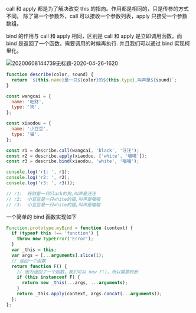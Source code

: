 call 和 apply 都是为了解决改变 this 的指向。作用都是相同的，只是传参的方式不同。
除了第一个参数外，call 可以接收一个参数列表，apply 只接受一个参数数组。

bind 的作用与 call 和 apply 相同，区别是 call 和 apply 是立即调用函数，而 bind 是返回了一个函数，需要调用的时候再执行.
并且我们可以通过 bind 实现柯里化。

<img src='https://loremxuetengfei.oss-cn-beijing.aliyuncs.com/20200608144739无标题-2020-04-26-1620.jpg' alt='20200608144739无标题-2020-04-26-1620'/>

```js
function describe(color, sound) {
  return `${this.name}是一只${color}的${this.type},叫声是${sound}`;
}

const wangcai = {
  name: '旺财',
  type: '狗',
};

const xiaodou = {
  name: '小豆豆',
  type: '猫',
};

const r1 = describe.call(wangcai, 'black', '汪汪');
const r2 = describe.apply(xiaodou, ['white', '喵喵']);
const r3 = describe.bind(xiaodou, 'white', '喵喵');

console.log('r1: ', r1);
console.log('r2: ', r2);
console.log('r3: ', r3());

// r1:  旺财是一只black的狗,叫声是汪汪
// r2:  小豆豆是一只white的猫,叫声是喵喵
// r3:  小豆豆是一只white的猫,叫声是喵喵
```

一个简单的 bind 函数实现如下

```javascript
Function.prototype.myBind = function (context) {
  if (typeof this !== 'function') {
    throw new TypeError('Error');
  }
  var _this = this;
  var args = [...arguments].slice(1);
  // 返回一个函数
  return function F() {
    // 因为返回了一个函数，我们可以 new F()，所以需要判断
    if (this instanceof F) {
      return new _this(...args, ...arguments);
    }
    return _this.apply(context, args.concat(...arguments));
  };
};
```
